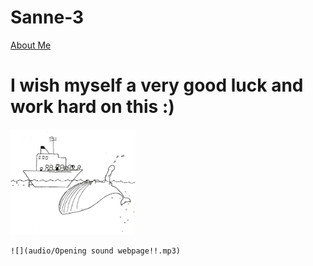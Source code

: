 # Sanne-3

<html>
<a href="about.html" title="About Me">About Me</a>
<head>
	<title>Ollie Bike Sharing</title>
	<meta charset="utf-8"/>
	<link rel="stylesheet" type="text/css" href="main.css">
</head>
<body>
	<h1>I wish myself a very good luck and work hard on this :)</h1>
	<img src = "image/IMG_2802.jpg" width = 200 >
	
	![](audio/Opening sound webpage!!.mp3)
	
</body>
</html>


